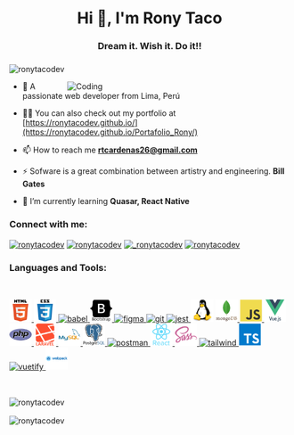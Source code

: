 <!-- [![MasterHead]()](https://ronytacodev.github.io) -->
<h1 align="center">Hi 👋, I'm Rony Taco</h1>
<h3 align="center">Dream it. Wish it. Do it!!</h3>
<h3 align="center"></h3>

<p align="left"> <img src="https://komarev.com/ghpvc/?username=ronytacodev&label=Profile%20views&color=129e00&style=plastic" alt="ronytacodev" /> </p>
<img align="right" alt="Coding" width="400" src="https://cdn.dribbble.com/users/2646423/screenshots/5507196/computer.gif">

- 📌 A passionate web developer from Lima, Perú

- 👨‍💻 You can also check out my portfolio at [https://ronytacodev.github.io/](https://ronytacodev.github.io/Portafolio_Rony/)

- 📫 How to reach me **rtcardenas26@gmail.com**

- ⚡ Sofware is a great combination between artistry and engineering. **Bill Gates**

- 🌱 I’m currently learning **Quasar, React Native**

<h3 align="left">Connect with me:</h3>
<p align="left">
<a href="https://twitter.com/khushboogoel01" target="blank"><img align="center" src="https://cdn.jsdelivr.net/npm/simple-icons@3.0.1/icons/twitter.svg" alt="ronytacodev" height="30" width="40" /></a>
<a href="https://linkedin.com/in/ronytacodev" target="blank"><img align="center" src="https://cdn.jsdelivr.net/npm/simple-icons@3.0.1/icons/linkedin.svg" alt="ronytacodev" height="30" width="40" /></a>
<a href="https://instagram.com/_ronytacodev" target="blank"><img align="center" src="https://cdn.jsdelivr.net/npm/simple-icons@3.0.1/icons/instagram.svg" alt="_ronytacodev" height="30" width="40" /></a>
<a href="https://www.youtube.com/c/ronytacodev" target="blank"><img align="center" src="https://cdn.jsdelivr.net/npm/simple-icons@3.0.1/icons/youtube.svg" alt="ronytacodev" height="30" width="40" /></a>
</p>

<h3 align="left">Languages and Tools:</h3>
<br/>
<p align="left">
<a href="https://www.w3.org/html/" target="_blank" rel="noreferrer"> <img src="https://raw.githubusercontent.com/devicons/devicon/master/icons/html5/html5-original-wordmark.svg" alt="html5" width="40" height="40"/> </a>
   <a href="https://www.w3schools.com/css/" target="_blank" rel="noreferrer"> <img src="https://raw.githubusercontent.com/devicons/devicon/master/icons/css3/css3-original-wordmark.svg" alt="css3" width="40" height="40"/> </a>
  <a href="https://babeljs.io/" target="_blank" rel="noreferrer"> <img src="https://www.vectorlogo.zone/logos/babeljs/babeljs-icon.svg" alt="babel" width="40" height="40"/> </a>
  <a href="https://getbootstrap.com" target="_blank" rel="noreferrer"> <img src="https://raw.githubusercontent.com/devicons/devicon/master/icons/bootstrap/bootstrap-plain-wordmark.svg" alt="bootstrap" width="40" height="40"/> </a> 
  <a href="https://www.figma.com/" target="_blank" rel="noreferrer"> <img src="https://www.vectorlogo.zone/logos/figma/figma-icon.svg" alt="figma" width="40" height="40"/> </a> 
  <a href="https://git-scm.com/" target="_blank" rel="noreferrer"> <img src="https://www.vectorlogo.zone/logos/git-scm/git-scm-icon.svg" alt="git" width="40" height="40"/> <a href="https://jestjs.io" target="_blank" rel="noreferrer"> <img src="https://www.vectorlogo.zone/logos/jestjsio/jestjsio-icon.svg" alt="jest" width="40" height="40"/> </a>
  <a href="https://www.linux.org/" target="_blank" rel="noreferrer"> <img src="https://raw.githubusercontent.com/devicons/devicon/master/icons/linux/linux-original.svg" alt="linux" width="40" height="40"/></a>
    <a href="https://www.mongodb.com/" target="_blank" rel="noreferrer"> <img src="https://raw.githubusercontent.com/devicons/devicon/master/icons/mongodb/mongodb-original-wordmark.svg" alt="mongodb" width="40" height="40"/> </a>
  <a href="https://developer.mozilla.org/en-US/docs/Web/JavaScript" target="_blank" rel="noreferrer"> <img src="https://raw.githubusercontent.com/devicons/devicon/master/icons/javascript/javascript-original.svg" alt="javascript" width="40" height="40"/> </a>
    <a href="https://vuejs.org/" target="_blank" rel="noreferrer"> <img src="https://raw.githubusercontent.com/devicons/devicon/master/icons/vuejs/vuejs-original-wordmark.svg" alt="vuejs" width="40" height="40"/> </a>
  <a href="https://www.php.net" target="_blank" rel="noreferrer"> <img src="https://raw.githubusercontent.com/devicons/devicon/master/icons/php/php-original.svg" alt="php" width="40" height="40"/> </a> 
   <a href="https://laravel.com/" target="_blank" rel="noreferrer"> <img src="https://raw.githubusercontent.com/devicons/devicon/master/icons/laravel/laravel-plain-wordmark.svg" alt="laravel" width="40" height="40"/> </a>
    <a href="https://www.mysql.com/" target="_blank" rel="noreferrer"> <img src="https://raw.githubusercontent.com/devicons/devicon/master/icons/mysql/mysql-original-wordmark.svg" alt="mysql" width="40" height="40"/> </a>
  <a href="https://www.postgresql.org" target="_blank" rel="noreferrer"> <img src="https://raw.githubusercontent.com/devicons/devicon/master/icons/postgresql/postgresql-original-wordmark.svg" alt="postgresql" width="40" height="40"/> </a>
  <a href="https://postman.com" target="_blank" rel="noreferrer"> <img src="https://www.vectorlogo.zone/logos/getpostman/getpostman-icon.svg" alt="postman" width="40" height="40"/> </a> <a href="https://reactjs.org/" target="_blank" rel="noreferrer"> <img src="https://raw.githubusercontent.com/devicons/devicon/master/icons/react/react-original-wordmark.svg" alt="react" width="40" height="40"/> </a>
  <a href="https://sass-lang.com" target="_blank" rel="noreferrer"> <img src="https://raw.githubusercontent.com/devicons/devicon/master/icons/sass/sass-original.svg" alt="sass" width="40" height="40"/> </a> <a href="https://tailwindcss.com/" target="_blank" rel="noreferrer"> <img src="https://www.vectorlogo.zone/logos/tailwindcss/tailwindcss-icon.svg" alt="tailwind" width="40" height="40"/> </a>
  <a href="https://www.typescriptlang.org/" target="_blank" rel="noreferrer"> <img src="https://raw.githubusercontent.com/devicons/devicon/master/icons/typescript/typescript-original.svg" alt="typescript" width="40" height="40"/> </a>
  <a href="https://vuetifyjs.com/en/" target="_blank" rel="noreferrer"> <img src="https://bestofjs.org/logos/vuetify.svg" alt="vuetify" width="40" height="40"/> </a> 
  <a href="https://webpack.js.org" target="_blank" rel="noreferrer"> <img src="https://raw.githubusercontent.com/devicons/devicon/d00d0969292a6569d45b06d3f350f463a0107b0d/icons/webpack/webpack-original-wordmark.svg" alt="webpack" width="40" height="40"/> </a></p>
 
<br/>
<p><img align="center" src="https://github-readme-stats.vercel.app/api/top-langs?username=ronytacodev&show_icons=true&locale=en&layout=compact" alt="ronytacodev" />      </p>
<p><img align="center" src="https://github-readme-stats.vercel.app/api?username=ronytacodev&show_icons=true&locale=en" alt="ronytacodev" /></p>



<!-- <p><img align="right" src="https://github-readme-streak-stats.herokuapp.com/?user=ronytacodev&" alt="ronytacodev" /></p> -->
